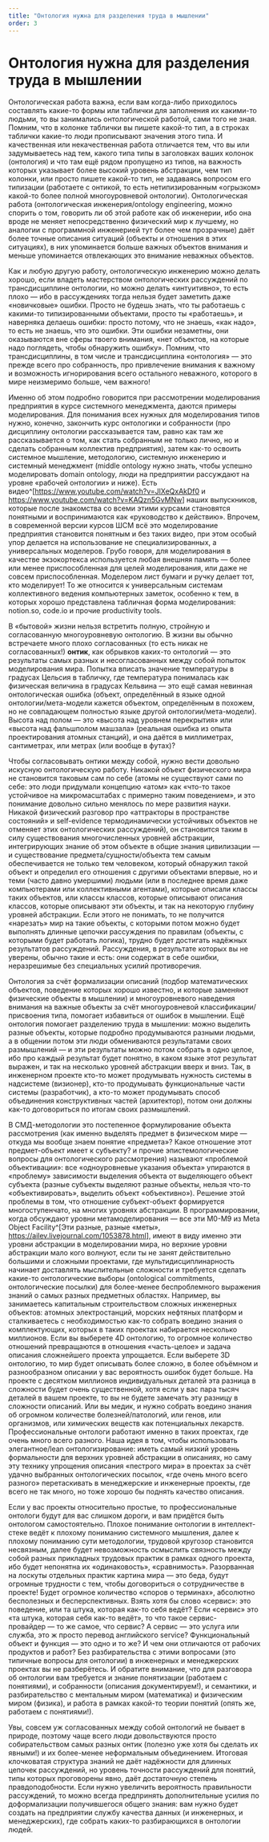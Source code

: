 ```yaml
---
title: "Онтология нужна для разделения труда в мышлении"
order: 3
---
```


# Онтология нужна для разделения труда в мышлении

Онтологическая работа важна, если вам когда-либо приходилось составлять какие-то формы или таблички для заполнения их какими-то людьми, то вы занимались онтологической работой, сами того не зная. Помним, что в колонке таблички вы пишете какой-то тип, а в строках таблички какие-то люди прописывают значения этого типа. И качественная или некачественная работа отличается тем, что вы или задумываетесь над тем, какого типа типы в заголовках ваших колонок (онтология) и что там ещё рядом пропущено из типов, на важность которых указывает более высокий уровень абстракции, чем тип колонки, или просто пишете какой-то тип, не задаваясь вопросом его типизации (работаете с онтикой, то есть нетипизированным «огрызком» какой-то более полной многоуровневой онтологии). Онтологическая работа (онтологическая инженерия/ontology engineering, можно спорить о том, говорить ли об этой работе как об инженерии, ибо она вроде не меняет непосредственно физический мир к лучшему, но аналогии с программной инженерией тут более чем прозрачные) даёт более точные описания ситуаций (объекты и отношения в этих ситуациях), в них упоминается больше важных объектов внимания и меньше упоминается отвлекающих это внимание неважных объектов.

Как и любую другую работу, онтологическую инженерию можно делать хорошо, если владеть мастерством онтологических рассуждений по трансдисциплине онтологии, но можно делать «интуитивно», то есть плохо — ибо в рассуждениях тогда нельзя будет заметить даже «новичковые» ошибки. Просто не будешь знать, что ты работаешь с какими-то типизированными объектами, просто ты «работаешь», и наверняка делаешь ошибки: просто потому, что не знаешь, «как надо», то есть не знаешь, что это ошибки. Эти ошибки незаметны, они оказываются вне сферы твоего внимания, «нет объектов, на которые надо поглядеть, чтобы обнаружить ошибку». Помним, что трансдисциплины, в том числе и трансдисциплина «онтология» — это прежде всего про собранность, про привлечение внимания к важному и возможность игнорирования всего остального неважного, которого в мире неизмеримо больше, чем важного!

Именно об этом подробно говорится при рассмотрении моделирования предприятия в курсе системного менеджмента, даются примеры моделирования. Для понимания всех нужных для моделирования типов нужно, конечно, закончить курс онтологики и собранности (про дисциплину онтологии рассказывается там, равно как там же рассказывается о том, как стать собранным не только лично, но и сделать собранным коллектив предприятия), затем как-то освоить системное мышление, методологию, системную инженерию и системный менеджмент (middle ontology нужно знать, чтобы успешно моделировать domain ontology, люди на предприятии рассуждают на уровне «рабочей онтологии» и ниже). Есть видео^[<https://www.youtube.com/watch?v=JlXeQxAkDf0> и <https://www.youtube.com/watch?v=KAQzn5GvMNw>] наших выпускников, которые после знакомства со всеми этими курсами становятся понятными и воспринимаются как «руководство к действию». Впрочем, в современной версии курсов ШСМ всё это моделирование предприятия становится понятным и без таких видео, при этом особый упор делается на использование не специализированных, а универсальных моделеров. Грубо говоря, для моделирования в качестве экзокортекса используется любая внешняя память — более или менее приспособленная для целей моделирования, или даже не совсем приспособленная. Моделером лист бумаги и ручку делает тот, кто моделирует! То же относится к универсальным системам коллективного ведения компьютерных заметок, особенно к тем, в которых хорошо представлена табличная форма моделирования: notion.so, code.io и прочие productivity tools.

В «бытовой» жизни нельзя встретить полную, стройную и согласованную многоуровневую онтологию. В жизни вы обычно встречаете много плохо согласованных (то есть никак не согласованных!) **онтик**, как обрывков каких-то онтологий — это результаты самых разных и несогласованных между собой попыток моделирования мира. Попытка вписать значение температуры в градусах Цельсия в табличку, где температура понималась как физическая величина в градусах Кельвина — это ещё самая невинная онтологическая ошибка (объект, определённый в языке одной онтологии/мета-модели кажется объектом, определённым в похожем, но не совпадающем полностью языке другой онтологии/мета-модели). Высота над полом — это «высота над уровнем перекрытия» или «высота над фальшполом машзала» (реальная ошибка из опыта проектирования атомных станций), и она даётся в миллиметрах, сантиметрах, или метрах (или вообще в футах)?

Чтобы согласовывать онтики между собой, нужно вести довольно искусную онтологическую работу. Никакой объект физического мира не становится таковым сам по себе (атомы не существуют сами по себе: это люди придумали концепцию «атом» как «что-то такое устойчивое на микромасштабах с примерно таким поведением», и это понимание довольно сильно менялось по мере развития науки. Никакой физический разговор про «аттракторы в пространстве состояний» и self-evidence термодинамически устойчивых объектов не отменяет этих онтологических рассуждений), он становится таким в силу существования многочисленных уровней абстракции, интегрирующих знание об этом объекте в общие знания цивилизации — и существование предмета/сущности/объекта тем самым обеспечивается не только тем человеком, который обнаружил такой объект и определил его отношения с другими объектами впервые, но и теми (часто давно умершими) людьми (или в последнее время даже компьютерами или коллективными агентами), которые описали классы таких объектов, или классы классов, которые описывают описания классов, которые описывают эти объекты, и так на некоторую глубину уровней абстракции. Если этого не понимать, то не получится «нарезать» мир на такие объекты, с которыми потом можно будет выполнять длинные цепочки рассуждения по правилам (объекты, с которыми будет работать логика), трудно будет достигать надёжных результатов рассуждений. Рассуждения, в результате которых вы не уверены, обычно такие и есть: они содержат в себе ошибки, неразрешимые без специальных усилий противоречия.

Онтология за счёт формализации описаний (подбор математических объектов, поведение которых хорошо известно, и которые заменяют физические объекты в мышлении) и многоуровневого наведения внимания на важные объекты за счёт многоуровневой классификации/присвоения типа, помогает избавиться от ошибок в мышлении. Ещё онтология помогает разделению труда в мышлении: можно выделить разные объекты, которые подробно продумываются разными людьми, а в общении потом эти люди обмениваются результатами своих размышлений — и эти результаты можно потом собрать в одно целое, ибо про каждый результат будет понятно, в каком языке этот результат выражен, и так на несколько уровней абстракции вверх и вниз. Так, в инженерном проекте кто-то может продумывать нужность системы в надсистеме (визионер), кто-то продумывать функциональные части системы (разработчик), а кто-то может продумывать способ объединения конструктивных частей (архитектор), потом они должны как-то договориться по итогам своих размышлений.

В СМД-методологии это постепенное формулирование объекта рассмотрения (как именно выделять предмет в физическом мире — откуда мы вообще знаем понятие «предмета»? Какое отношение этот предмет-объект имеет к субъекту? и прочие эпистемологические вопросы для онтологического рассмотрения) называют «проблемой объективации»: все «одноуровневые указания объекта» упираются в «проблему» зависимости выделения объекта от выделяющего объект субъекта (разные субъекты выделяют разные объекты, нельзя что-то «объективировать», выделить объект «объективно»). Решение этой проблемы в том, что отношение субъект-объект формируется многоступенчато, на многих уровнях абстракции. В программировании, когда обсуждают уровни метамоделирования — все эти M0-M9 из Meta Object Facility^[Эти разные, разные «меты», <https://ailev.livejournal.com/1053878.html>], имеют в виду именно эти уровни абстракции в моделировании мира, но верхние уровни абстракции мало кого волнуют, если ты не занят действительно большими и сложными проектами, где мультидисциплинарность начинает доставлять мыслительные сложности и требуется сделать какие-то онтологические выборы (ontological commitments, онтологические посылки) для более-менее беспроблемного выражения знаний о самых разных предметных областях. Например, вы занимаетесь капитальным строительством сложных инженерных объектов: атомных электростанций, морских нефтяных платформ и сталкиваетесь с необходимостью как-то собрать воедино знания о комплектующих, которых в таких проектах набирается несколько миллионов. Если вы выберете 4D онтологию, то огромное количество отношений превращаются в отношения «часть-целое» и задача описания сложнейшего проекта упрощается. Если выберете 3D онтологию, то мир будет описывать более сложно, в более объёмном и разнообразном описании у вас вероятность ошибок будет больше. На проекте с десятком миллионов индивидуальных деталей эта разница в сложности будет очень существенной, хотя если у вас пара тысяч деталей в вашем проекте, то вы не будете замечать эту разницу в сложности описаний. Или вы медик, и нужно собрать воедино знания об огромном количестве болезней/патологий, или генов, или организмов, или химических веществ как потенциальных лекарств. Профессиональные онтологи работают именно в таких проектах, где очень много всего разного. Наша идея в том, чтобы использовать элегантное/lean онтологизирование: иметь самый низкий уровень формальности для верхних уровней абстракции в описаниях, но саму эту технику упрощения описания «пестрого мира» в проектах за счёт удачно выбранных онтологических посылок, «где очень много всего разного» перетаскивать в менеджерские и инженерные проекты, где всего не так много, но тоже хорошо бы поднять качество описания.

Если у вас проекты относительно простые, то профессиональные онтологи будут для вас слишком дороги, и вам придётся быть онтологом самостоятельно. Плохое понимание онтологии в интеллект-стеке ведёт к плохому пониманию системного мышления, далее к плохому пониманию сути методологии, трудовой кругозор становится несвязным, далее будет невозможность осмыслить связность между собой разных прикладных трудовых практик в рамках одного проекта, ибо будет непонятна их «одинаковость», «сравнимость». Разорванная на лоскуты отдельных практик картина мира — это беда, будут огромные трудности с тем, чтобы договориться о сотрудничестве в проекте! Будет огромное количество «споров о терминах», абсолютно бесполезных и бесперспективных. Взять хотя бы слово «сервис»: это поведение, или та штука, которая как-то себя ведёт? Если «сервис» это «та штука, которая себя как-то ведёт», то что такое сервис-провайдер — то же самое, что сервис? А сервис — это услуга или служба, это ж просто перевод английского service? Функциональный объект и функция — это одно и то же? И чем они отличаются от рабочих продуктов и работ? Без разбирательства с этими вопросами (это типичные вопросы для онтологии) в инженерных и менеджерских проектах вы не разберётесь. И обратите внимание, что для разговора об онтологии вам требуется и знание понятизации (работаем с понятиями), и собранности (описания документируем!), и семантики, и разбирательство с ментальным миром (математика) и физическим миром (физика), и работа в рамках какой-то теории понятий (опять же, работаем с понятиями!).

Увы, совсем уж согласованных между собой онтологий не бывает в природе, поэтому чаще всего люди довольствуются просто собирательством самых разных онтик (полезно уже хотя бы сделать их явными!) и их более-менее неформальным объединением. Итоговая клочковатая структура знаний не даёт надёжности для длинных цепочек рассуждений, но уровень точности рассуждений для понятий, типы которых проговорены явно, даёт достаточную степень правдоподобности. Если нужно увеличить вероятность правильности рассуждений, то можно всегда предпринять дополнительные усилия по доформализации получившегося общего знания: вам нужно будет создать на предприятии службу качества данных (и инженерных, и менеджерских), где собрать каких-то разбирающихся в онтологии людей.